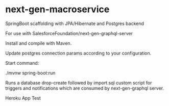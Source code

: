 # next-gen-macroservice
SpringBoot scaffolding with JPA/Hibernate and Postgres backend

For use with SalesforceFoundation/next-gen-graphql-server

Install and compile with Maven.

Update postgres connection params according to your configuration.

Start command:

./mvnw spring-boot:run

Runs a database drop-create followed by import.sql custom script for triggers and notifications which are consumed
by next-gen-graphql server.

Heroku App Test
